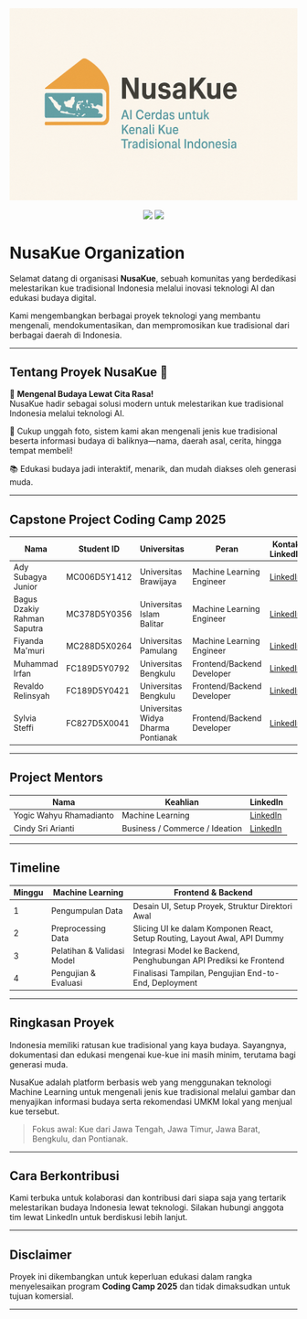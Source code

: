 <p align="center">
  <img alt="Banner NusaKue" src="../assets/banner.png" width="600" />
</p>

<p align="center">
  <img src="https://img.shields.io/badge/Capstone-CodingCamp2025-blue" />
  <img src="https://img.shields.io/badge/Status-In%20Development-yellow" />
</p>

# NusaKue Organization

Selamat datang di organisasi **NusaKue**, sebuah komunitas yang berdedikasi melestarikan kue tradisional Indonesia melalui inovasi teknologi AI dan edukasi budaya digital.

Kami mengembangkan berbagai proyek teknologi yang membantu mengenali, mendokumentasikan, dan mempromosikan kue tradisional dari berbagai daerah di Indonesia.

---

## Tentang Proyek NusaKue 🍰

🌟 **Mengenal Budaya Lewat Cita Rasa!**  
NusaKue hadir sebagai solusi modern untuk melestarikan kue tradisional Indonesia melalui teknologi AI.

🚀 Cukup unggah foto, sistem kami akan mengenali jenis kue tradisional beserta informasi budaya di baliknya—nama, daerah asal, cerita, hingga tempat membeli!

📚 Edukasi budaya jadi interaktif, menarik, dan mudah diakses oleh generasi muda.

---

## Capstone Project Coding Camp 2025

| Nama                   | Student ID     | Universitas                     | Peran                      | Kontak LinkedIn                                                                                           |
|------------------------|----------------|--------------------------------|----------------------------|----------------------------------------------------------------------------------------------------------|
| Ady Subagya Junior     | MC006D5Y1412   | Universitas Brawijaya           | Machine Learning Engineer  | [LinkedIn](https://www.linkedin.com/in/adysbgy?utm_source=share&utm_campaign=share_via&utm_content=profile&utm_medium=android_app) |
| Bagus Dzakiy Rahman Saputra | MC378D5Y0356 | Universitas Islam Balitar      | Machine Learning Engineer  | [LinkedIn](https://www.linkedin.com/in/bagusdzakiy/)                                                     |
| Fiyanda Ma'muri        | MC288D5X0264   | Universitas Pamulang            | Machine Learning Engineer  | [LinkedIn](https://www.linkedin.com/in/fiyandamamuri/)                                                  |
| Muhammad Irfan         | FC189D5Y0792   | Universitas Bengkulu            | Frontend/Backend Developer | [LinkedIn](https://www.linkedin.com/in/muhammad-irfan-0ba9b326b/)                                       |
| Revaldo Relinsyah      | FC189D5Y0421   | Universitas Bengkulu            | Frontend/Backend Developer | [LinkedIn](https://www.linkedin.com/in/revaldo-relinsyah-7267012a1/)                                    |
| Sylvia Steffi          | FC827D5X0041   | Universitas Widya Dharma Pontianak | Frontend/Backend Developer | [LinkedIn](https://www.linkedin.com/in/sylvia-steffi-518553320/)                                        |

---

## Project Mentors

| Nama                     | Keahlian                        | LinkedIn                                                                 |
|--------------------------|----------------------------------|--------------------------------------------------------------------------|
| Yogic Wahyu Rhamadianto  | Machine Learning                 | [LinkedIn](https://www.linkedin.com/in/yogicwr/)          |
| Cindy Sri Arianti        | Business / Commerce / Ideation  | [LinkedIn](https://www.linkedin.com/in/cindysrnt/)                |


---

## Timeline

| Minggu | Machine Learning             | Frontend & Backend                                                                      |
|--------|------------------------------|------------------------------------------------------------------------------------------|
| 1      | Pengumpulan Data             | Desain UI, Setup Proyek, Struktur Direktori Awal                                        |
| 2      | Preprocessing Data           | Slicing UI ke dalam Komponen React, Setup Routing, Layout Awal, API Dummy               |
| 3      | Pelatihan & Validasi Model   | Integrasi Model ke Backend, Penghubungan API Prediksi ke Frontend                       |
| 4      | Pengujian & Evaluasi         | Finalisasi Tampilan, Pengujian End-to-End, Deployment                                   |


---

## Ringkasan Proyek

Indonesia memiliki ratusan kue tradisional yang kaya budaya. Sayangnya, dokumentasi dan edukasi mengenai kue-kue ini masih minim, terutama bagi generasi muda.

NusaKue adalah platform berbasis web yang menggunakan teknologi Machine Learning untuk mengenali jenis kue tradisional melalui gambar dan menyajikan informasi budaya serta rekomendasi UMKM lokal yang menjual kue tersebut.

> Fokus awal: Kue dari Jawa Tengah, Jawa Timur, Jawa Barat, Bengkulu, dan Pontianak.

---

## Cara Berkontribusi

Kami terbuka untuk kolaborasi dan kontribusi dari siapa saja yang tertarik melestarikan budaya Indonesia lewat teknologi. Silakan hubungi anggota tim lewat LinkedIn untuk berdiskusi lebih lanjut.

---

## Disclaimer

Proyek ini dikembangkan untuk keperluan edukasi dalam rangka menyelesaikan program **Coding Camp 2025** dan tidak dimaksudkan untuk tujuan komersial.

---

